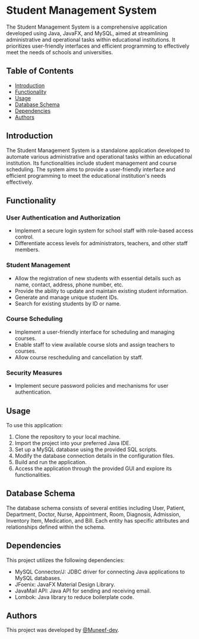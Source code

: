 # Student Management System

The Student Management System is a comprehensive application developed using Java, JavaFX, and MySQL, aimed at streamlining administrative and operational tasks within educational institutions. It prioritizes user-friendly interfaces and efficient programming to effectively meet the needs of schools and universities.

## Table of Contents

- [Introduction](#introduction)
- [Functionality](#functionality)
- [Usage](#usage)
- [Database Schema](#database-schema)
- [Dependencies](#dependencies)
- [Authors](#authors)

## Introduction

The Student Management System is a standalone application developed to automate various administrative and operational tasks within an educational institution. Its functionalities include student management and course scheduling. The system aims to provide a user-friendly interface and efficient programming to meet the educational institution's needs effectively.

## Functionality

### User Authentication and Authorization

- Implement a secure login system for school staff with role-based access control.
- Differentiate access levels for administrators, teachers, and other staff members.

### Student Management

- Allow the registration of new students with essential details such as name, contact, address, phone number, etc.
- Provide the ability to update and maintain existing student information.
- Generate and manage unique student IDs.
- Search for existing students by ID or name.

### Course Scheduling

- Implement a user-friendly interface for scheduling and managing courses.
- Enable staff to view available course slots and assign teachers to courses.
- Allow course rescheduling and cancellation by staff.

### Security Measures

- Implement secure password policies and mechanisms for user authentication.

## Usage

To use this application:

1. Clone the repository to your local machine.
2. Import the project into your preferred Java IDE.
3. Set up a MySQL database using the provided SQL scripts.
4. Modify the database connection details in the configuration files.
5. Build and run the application.
6. Access the application through the provided GUI and explore its functionalities.

## Database Schema

The database schema consists of several entities including User, Patient, Department, Doctor, Nurse, Appointment, Room, Diagnosis, Admission, Inventory Item, Medication, and Bill. Each entity has specific attributes and relationships defined within the schema.

## Dependencies

This project utilizes the following dependencies:

- MySQL Connector/J: JDBC driver for connecting Java applications to MySQL databases.
- JFoenix: JavaFX Material Design Library.
- JavaMail API: Java API for sending and receiving email.
- Lombok: Java library to reduce boilerplate code.

## Authors

This project was developed by [@Muneef-dev](https://github.com/muneef-dev).
